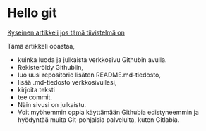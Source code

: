 # Hello git

[Kyseinen artikkeli jos tämä tiivistelmä on](https://terokarvinen.com/2023/create-a-web-page-using-github/)

Tämä artikkeli opastaa, 
- kuinka luoda ja julkaista verkkosivu Githubin avulla. 
- Rekisteröidy Githubiin, 
- luo uusi repositorio lisäten README.md-tiedosto, 
- lisää .md-tiedosto verkkosivullesi, 
- kirjoita teksti 
- tee commit. 
- Näin sivusi on julkaistu. 
- Voit myöhemmin oppia käyttämään Githubia edistyneemmin ja hyödyntää muita Git-pohjaisia palveluita, kuten Gitlabia.